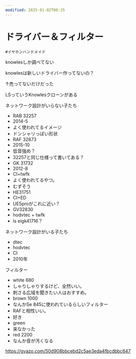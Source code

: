```yaml
---
modified: 2025-01-02T00:35
---
```

# ドライバー＆フィルター

`#イヤホンハンドメイド`

knowlesしか調べてない

knowlesは新しいドライバー作ってないの？

↑売ってないだけだった

LSっていうKnowlesクローンがある

ネットワーク設計がいらない子たち

- RAB 32257  
- 2014-5  
- よく使われてるイメージ  
- ドンシャリっぽい形状  
- RAF 32873  
- 2015-10  
- 低音強め？  
- 32257と同じ仕様って書いてある？  
- GK 31732  
- 2012-8  
- CI+twfk  
- よく使われてるやつ。  
- むずそう  
- HE31751  
- CI+ED  
- UE5proがこれに近い？  
- GV32830  
- hodvtec + twfk  
- ls eigk41716？  

ネットワーク設計がいる子たち

- dtec  
- hodvtec  
- CI  
- 2010年  

フィルター

- white 680  
- しゃりしゃりするけど、全然いい。  
- 刺さる広域を聞きたい人はおすすめ。  
- brown 1000  
- なんかSe 845に使われているらしいフィルター  
- RAFと相性いい。  
- 好き  
- green  
- 来なかった  
- red 2200  
- なんか音が汚くなる  

https://gyazo.com/50d908bbcebd2c5ae3eda4fbcdbbc647